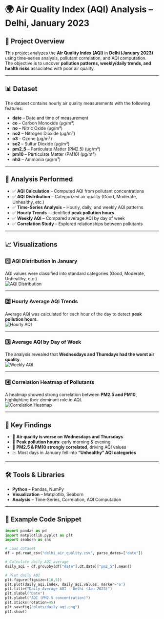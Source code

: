 # 🌍 Air Quality Index (AQI) Analysis – Delhi, January 2023  

## 📌 Project Overview  
This project analyzes the **Air Quality Index (AQI)** in **Delhi (January 2023)** using time-series analysis, pollutant correlation, and AQI computation.  
The objective is to uncover **pollution patterns, weekly/daily trends, and health risks** associated with poor air quality.  

---

## 📊 Dataset  
The dataset contains hourly air quality measurements with the following features:  

- **date** – Date and time of measurement  
- **co** – Carbon Monoxide (µg/m³)  
- **no** – Nitric Oxide (µg/m³)  
- **no2** – Nitrogen Dioxide (µg/m³)  
- **o3** – Ozone (µg/m³)  
- **so2** – Sulfur Dioxide (µg/m³)  
- **pm2_5** – Particulate Matter (PM2.5) (µg/m³)  
- **pm10** – Particulate Matter (PM10) (µg/m³)  
- **nh3** – Ammonia (µg/m³)  

---

## 🔎 Analysis Performed  

- ✅ **AQI Calculation** – Computed AQI from pollutant concentrations  
- ✅ **AQI Distribution** – Categorized air quality (Good, Moderate, Unhealthy, etc.)  
- ✅ **Time-Series Analysis** – Hourly, daily, and weekly AQI patterns  
- ✅ **Hourly Trends** – Identified **peak pollution hours**  
- ✅ **Weekly AQI** – Compared average AQI by day of week  
- ✅ **Correlation Study** – Explored relationships between pollutants  

---

## 📈 Visualizations  

### 1️⃣ AQI Distribution in January  
AQI values were classified into standard categories (Good, Moderate, Unhealthy, etc.)  
![AQI Distribution](plots/aqi_distribution.png)  

---

### 2️⃣ Hourly Average AQI Trends  
Average AQI was calculated for each hour of the day to detect **peak pollution hours**.  
![Hourly AQI](plots/hourly_aqi_trend.png)  

---

### 3️⃣ Average AQI by Day of Week  
The analysis revealed that **Wednesdays and Thursdays had the worst air quality**.  
![Weekly AQI](plots/weekly_aqi.png)  

---

### 4️⃣ Correlation Heatmap of Pollutants  
A heatmap showed strong correlation between **PM2.5 and PM10**, highlighting their dominant role in AQI.  
![Correlation Heatmap](plots/correlation_heatmap.png)  

---

## 🔑 Key Findings  

- 🚨 **Air quality is worse on Wednesdays and Thursdays**  
- 🌆 **Peak pollution hours**: early morning & evening  
- 💨 **PM2.5 & PM10 strongly correlated**, driving AQI values  
- 📉 Most days in January fell into **“Unhealthy” AQI categories**  

---

## 🛠️ Tools & Libraries  

- **Python** – Pandas, NumPy  
- **Visualization** – Matplotlib, Seaborn  
- **Analysis** – Time-Series, Correlation, AQI Computation  

---

## 🧩 Example Code Snippet  

```python
import pandas as pd
import matplotlib.pyplot as plt
import seaborn as sns

# Load dataset
df = pd.read_csv("delhi_air_quality.csv", parse_dates=["date"])

# Calculate daily AQI average
daily_aqi = df.groupby(df["date"].dt.date)["pm2_5"].mean()

# Plot daily AQI
plt.figure(figsize=(10,5))
plt.plot(daily_aqi.index, daily_aqi.values, marker='o')
plt.title("Daily Average AQI - Delhi (Jan 2023)")
plt.xlabel("Date")
plt.ylabel("AQI (PM2.5 concentration)")
plt.xticks(rotation=45)
plt.savefig("plots/daily_aqi.png")
plt.show()
